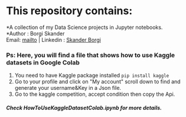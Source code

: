 # This repository contains:
  *A collection of my Data Science projects in Jupyter notebooks.  
  *Author : Borgi Skander  
  Email: [mailto](borgi.skander@gmail.com) | Linkedin : [Skander Borgi](https://www.linkedin.com/in/skander-borgi/)
  
### Ps: Here, you will find a file that shows how to use Kaggle datasets in Google Colab
1. You need to have Kaggle package installed `pip install kaggle`  
2. Go to your profile and click on "My account" scroll down to find and generate your username&Key in a Json file.  
3. Go to the kaggle competition, accept condition then copy the Api.  
##### Check HowToUseKaggleDatasetColab.ipynb for more details.
